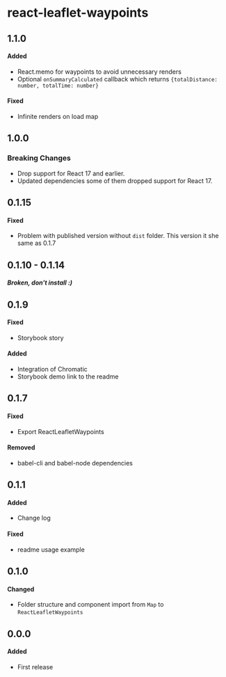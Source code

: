 # react-leaflet-waypoints

## 1.1.0
#### Added
- React.memo for waypoints to avoid unnecessary renders
- Optional `onSummaryCalculated` callback which returns `{totalDistance: number, totalTime: number}`
#### Fixed
- Infinite renders on load map

## 1.0.0
### Breaking Changes
- Drop support for React 17 and earlier.
- Updated dependencies some of them dropped support for React 17.

## 0.1.15
#### Fixed
- Problem with published version without `dist` folder. This version it she same as 0.1.7

## 0.1.10 - 0.1.14
##### Broken, don't install :)

## 0.1.9
#### Fixed
- Storybook story
#### Added
- Integration of Chromatic
- Storybook demo link to the readme

## 0.1.7
#### Fixed
- Export ReactLeafletWaypoints
#### Removed
- babel-cli and babel-node dependencies

## 0.1.1
#### Added
- Change log
#### Fixed
- readme usage example

## 0.1.0
#### Changed
- Folder structure and component import from `Map` to `ReactLeafletWaypoints`

## 0.0.0
#### Added
- First release